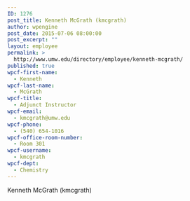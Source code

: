 ```yaml
---
ID: 1276
post_title: Kenneth McGrath (kmcgrath)
author: wpengine
post_date: 2015-07-06 08:00:00
post_excerpt: ""
layout: employee
permalink: >
  http://www.umw.edu/directory/employee/kenneth-mcgrath/
published: true
wpcf-first-name:
  - Kenneth
wpcf-last-name:
  - McGrath
wpcf-title:
  - Adjunct Instructor
wpcf-email:
  - kmcgrath@umw.edu
wpcf-phone:
  - (540) 654-1016
wpcf-office-room-number:
  - Room 301
wpcf-username:
  - kmcgrath
wpcf-dept:
  - Chemistry
---
```

Kenneth McGrath (kmcgrath)